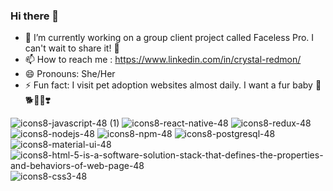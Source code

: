 ### Hi there 👋





- 🔭 I’m currently working on a group client project called Faceless Pro. I can't wait to share it! 🥰
- 📫 How to reach me : https://www.linkedin.com/in/crystal-redmon/
- 😄 Pronouns: She/Her
- ⚡ Fun fact: I visit pet adoption websites almost daily. I want a fur baby 🐶🐕🐾💩❣️


![icons8-javascript-48 (1)](https://user-images.githubusercontent.com/104024231/209696580-1acddec6-e213-4921-b5a6-123a3497fe62.png)
![icons8-react-native-48](https://user-images.githubusercontent.com/104024231/209697024-4fc347c1-2249-499e-8b02-6e41386b8055.png)
![icons8-redux-48](https://user-images.githubusercontent.com/104024231/209698557-8fca7a33-4834-4576-b91b-9721903e3855.png)
![icons8-nodejs-48](https://user-images.githubusercontent.com/104024231/209697244-08536ef7-cd80-4cad-af20-70d0f2fdd3ed.png)
![icons8-npm-48](https://user-images.githubusercontent.com/104024231/209697463-7168736b-ff79-4012-9212-061ae5a7e22b.png)
![icons8-postgresql-48](https://user-images.githubusercontent.com/104024231/209697290-7a010417-d3a6-4c19-911a-2a899ffba9dd.png)
![icons8-material-ui-48](https://user-images.githubusercontent.com/104024231/209701245-e76b9981-42ad-405f-90ed-d57fb30bf9c4.png)
![icons8-html-5-is-a-software-solution-stack-that-defines-the-properties-and-behaviors-of-web-page-48](https://user-images.githubusercontent.com/104024231/209701308-e889a27e-3850-4c70-b2cf-6a8fcc3ab915.png)
![icons8-css3-48](https://user-images.githubusercontent.com/104024231/209701344-1a239604-c4eb-4998-b4d7-5fad9372bc18.png)
